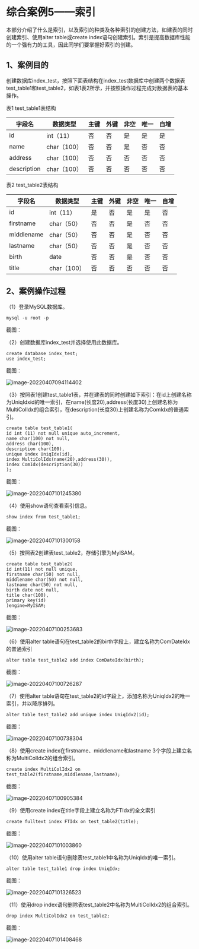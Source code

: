 # 综合案例5——索引

本部分介绍了什么是索引，以及索引的种类及各种索引的创建方法，如建表的同时创建索引、使用alter table或create index语句创建索引。索引是提高数据库性能的一个强有力的工具，因此同学们要掌握好索引的创建。

## 1、案例目的

创建数据库index_test，按照下面表结构在index_test数据库中创建两个数据表test_table1和test_table2，如表1表2所示，并按照操作过程完成对数据表的基本操作。

表1  test_table1表结构

| 字段名      | 数据类型    | 主键 | 外键 | 非空 | 唯一 | 自增 |
| ----------- | ----------- | ---- | ---- | ---- | ---- | ---- |
| id          | int（11）   | 否   | 否   | 是   | 是   | 是   |
| name        | char（100） | 否   | 否   | 是   | 否   | 否   |
| address     | char（100） | 否   | 否   | 否   | 否   | 否   |
| description | char（100） | 否   | 否   | 否   | 否   | 否   |

 

表2  test_table2表结构

| 字段名     | 数据类型    | 主键 | 外键 | 非空 | 唯一 | 自增 |
| ---------- | ----------- | ---- | ---- | ---- | ---- | ---- |
| id         | int（11）   | 是   | 否   | 是   | 是   | 否   |
| firstname  | char（50）  | 否   | 否   | 是   | 否   | 否   |
| middlename | char（50）  | 否   | 否   | 是   | 否   | 否   |
| lastname   | char（50）  | 否   | 否   | 是   | 否   | 否   |
| birth      | date        | 否   | 否   | 是   | 否   | 否   |
| title      | char（100） | 否   | 否   | 否   | 否   | 否   |

 

## 2、案例操作过程

（1）登录MySQL数据库。

```mysql
mysql -u root -p
```

截图：

（2）创建数据库index_test并选择使用此数据库。

```mysql
create database index_test;
use index_test;
```

截图：

![image-20220407094114402](https://lsky.hhdxw.top/imghub/img/image-20220407094114402.png)

（3）按照表1创建test_table1表，并在建表的同时创建如下索引：在id上创建名称为UniqIdxid的唯一索引，在name(长度20),address(长度30)上创建名称为MultiColIdx的组合索引，在description(长度30)上创建名称为ComIdx的普通索引。
```mysql
create table test_table1(
id int (11) not null unique auto_increment,
name char(100) not null,
address char(100),
description char(100),
unique index UniqIdx(id),
index MultiColIdx(name(20),address(30)),
index ComIdx(description(30))
);
```

截图：

![image-20220407101245380](https://lsky.hhdxw.top/imghub/img/image-20220407101245380.png)

（4）使用show语句查看索引信息。
```mysql
show index from test_table1;
```

截图：

![image-20220407101300158](https://lsky.hhdxw.top/imghub/img/image-20220407101300158.png)

（5）按照表2创建表test_table2，存储引擎为MyISAM。
```mysql
create table test_table2(
id int(11) not null unique,
firstname char(50) not null,
middlename char(50) not null,
lastname char(50) not null,
birth date not null,
title char(100),
primary key(id)
)engine=MyISAM;
```

截图：

![image-20220407100253683](https://lsky.hhdxw.top/imghub/img/image-20220407100253683.png)

（6）使用alter table语句在test_table2的birth字段上，建立名称为ComDateIdx的普通索引
```mysql
alter table test_table2 add index ComDateIdx(birth);
```

截图：

![image-20220407100726287](https://lsky.hhdxw.top/imghub/img/image-20220407100726287.png)

（7）使用alter table语句在test_table2的id字段上，添加名称为UniqIdx2的唯一索引，并以降序排列。
```mysql
alter table test_table2 add unique index UniqIdx2(id);
```

截图：

![image-20220407100738304](https://lsky.hhdxw.top/imghub/img/image-20220407100738304.png)

（8）使用create index在firstname、middlename和lastname 3个字段上建立名称为MultiColIdx2的组合索引。
```mysql
create index MultiColIdx2 on test_table2(firstname,middlename,lastname);
```

截图：

![image-20220407100905384](https://lsky.hhdxw.top/imghub/img/image-20220407100905384.png)

（9）使用create index在title字段上建立名称为FTIdx的全文索引
```mysql
create fulltext index FTIdx on test_table2(title);
```

截图：

![image-20220407101003860](https://lsky.hhdxw.top/imghub/img/image-20220407101003860.png)

（10）使用alter table语句删除表test_table1中名称为UniqIdx的唯一索引。
```mysql
alter table test_table1 drop index UniqIdx;
```

截图：

![image-20220407101326523](https://lsky.hhdxw.top/imghub/img/image-20220407101326523.png)

（11）使用drop index语句删除表test_table2中名称为MultiColIdx2的组合索引。
```mysql
drop index MultiColIdx2 on test_table2;
```

截图：

![image-20220407101408468](https://lsky.hhdxw.top/imghub/img/image-20220407101408468.png)